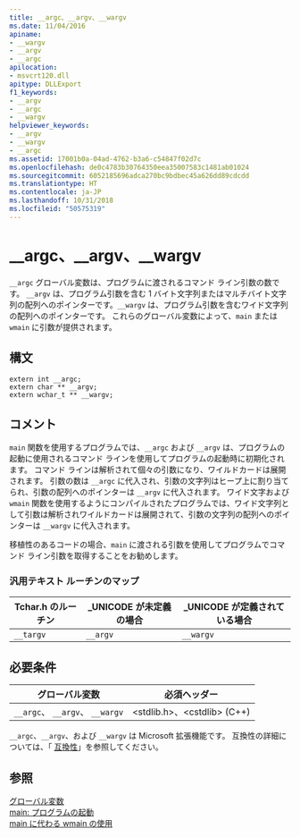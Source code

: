 ```yaml
---
title: __argc、__argv、__wargv
ms.date: 11/04/2016
apiname:
- __wargv
- __argv
- __argc
apilocation:
- msvcrt120.dll
apitype: DLLExport
f1_keywords:
- __argv
- __argc
- __wargv
helpviewer_keywords:
- __argv
- __wargv
- __argc
ms.assetid: 17001b0a-04ad-4762-b3a6-c54847f02d7c
ms.openlocfilehash: de0c4783b30764350eea35007583c1481ab01024
ms.sourcegitcommit: 6052185696adca270bc9bdbec45a626dd89cdcdd
ms.translationtype: HT
ms.contentlocale: ja-JP
ms.lasthandoff: 10/31/2018
ms.locfileid: "50575319"
---
```

# <a name="argc-argv-wargv"></a>__argc、__argv、__wargv

`__argc` グローバル変数は、プログラムに渡されるコマンド ライン引数の数です。 `__argv` は、プログラム引数を含む 1 バイト文字列またはマルチバイト文字列の配列へのポインターです。`__wargv` は、プログラム引数を含むワイド文字列の配列へのポインターです。 これらのグローバル変数によって、`main` または `wmain` に引数が提供されます。

## <a name="syntax"></a>構文

```
extern int __argc;
extern char ** __argv;
extern wchar_t ** __wargv;
```

## <a name="remarks"></a>コメント

`main` 関数を使用するプログラムでは、`__argc` および `__argv` は、プログラムの起動に使用されるコマンド ラインを使用してプログラムの起動時に初期化されます。 コマンド ラインは解析されて個々の引数になり、ワイルドカードは展開されます。 引数の数は `__argc` に代入され、引数の文字列はヒープ上に割り当てられ、引数の配列へのポインターは `__argv` に代入されます。 ワイド文字および `wmain` 関数を使用するようにコンパイルされたプログラムでは、ワイド文字列として引数は解析されワイルドカードは展開されて、引数の文字列の配列へのポインターは `__wargv` に代入されます。

移植性のあるコードの場合、`main` に渡される引数を使用してプログラムでコマンド ライン引数を取得することをお勧めします。

### <a name="generic-text-routine-mappings"></a>汎用テキスト ルーチンのマップ

|Tchar.h のルーチン|_UNICODE が未定義の場合|_UNICODE が定義されている場合|
|---------------------|---------------------------|-----------------------|
|`__targv`|`__argv`|`__wargv`|

## <a name="requirements"></a>必要条件

|グローバル変数|必須ヘッダー|
|---------------------|---------------------|
|`__argc`、 `__argv`、 `__wargv`|\<stdlib.h>、\<cstdlib> (C++)|

`__argc`、`__argv`、および `__wargv` は Microsoft 拡張機能です。 互換性の詳細については、「 [互換性](../c-runtime-library/compatibility.md)」を参照してください。

## <a name="see-also"></a>参照

[グローバル変数](../c-runtime-library/global-variables.md)<br/>
[main: プログラムの起動](../cpp/main-program-startup.md)<br/>
[main に代わる wmain の使用](../cpp/using-wmain-instead-of-main.md)